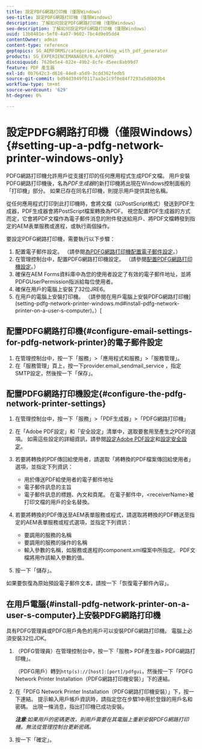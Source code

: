 ```yaml
---
title: 設定PDFG網路打印機（僅限Windows）
seo-title: 設定PDFG網路打印機（僅限Windows）
description: 了解如何設定PDFG網路打印機（僅限Windows）
seo-description: 了解如何設定PDFG網路打印機（僅限Windows）
uuid: 13b8481e-5ef0-4a07-9602-7bc4d9e05dd4
contentOwner: admin
content-type: reference
geptopics: SG_AEMFORMS/categories/working_with_pdf_generator
products: SG_EXPERIENCEMANAGER/6.4/FORMS
discoiquuid: 7620e5e4-022e-49b2-8cfe-d5eec8ab99d7
feature: PDF 產生器
exl-id: 0b7642c3-d616-44e8-a5d9-3cdd362fedb5
source-git-commit: bd94d3949f0117aa3e1c9f0e84f7293a5d6b03b4
workflow-type: tm+mt
source-wordcount: '629'
ht-degree: 0%

---
```


# 設定PDFG網路打印機（僅限Windows）{#setting-up-a-pdfg-network-printer-windows-only}

PDFG網路打印機允許用戶從支援打印的任何應用程式生成PDF文檔。 用戶安裝PDFG網路打印機後，名為&#x200B;*PDF生成器*&#x200B;的新打印機將出現在Windows控制面板的「打印機」部分。 如果已存在同名打印機，則提示用戶提供其他名稱。

從任何應用程式打印到此打印機時，會將文檔（以PostScript格式）發送到PDF生成器，PDF生成器會將PostScript檔案轉換為PDF。 視您配置PDF生成器的方式而定，它會將PDF文檔作為電子郵件消息的附件發送給用戶、將PDF文檔轉發到指定的AEM表單服務或進程，或執行兩個操作。

要設定PDFG網路打印機，需要執行以下步驟：

1. 配置電子郵件設定。 （請參閱[為PDFG網路打印機配置電子郵件設定](setting-pdfg-network-printer-windows.md#configure-email-settings-for-pdfg-network-printer)。）
1. 在管理控制台中，配置PDFG網路打印機設定。 （請參閱[配置PDFG網路打印機設定](setting-pdfg-network-printer-windows.md#configure-the-pdfg-network-printer-settings)。）
1. 確保在AEM Forms資料庫中為您的使用者設定了有效的電子郵件地址，並將PDFGUserPermission指派給每位使用者。<!-- Fix broken link See Setting up and organizing users -->
1. 確保在用戶的電腦上安裝了32位JRE6。
1. 在用戶的電腦上安裝打印機。 （請參閱在用戶電腦上安裝PDFG網路打印機](setting-pdfg-network-printer-windows.md#install-pdfg-network-printer-on-a-user-s-computer)。）[

## 配置PDFG網路打印機{#configure-email-settings-for-pdfg-network-printer}的電子郵件設定

1. 在管理控制台中，按一下「服務」>「應用程式和服務」>「服務管理」。
1. 在「服務管理」頁上，按一下provider.email_sendmail_service ，指定SMTP設定，然後按一下「保存」。

## 配置PDFG網路打印機設定{#configure-the-pdfg-network-printer-settings}

1. 在管理控制台中，按一下「服務」>「PDF生成器」>「PDFG網路打印機」
1. 在「Adobe PDF設定」和「安全設定」清單中，選取要套用至產生之PDF的選項。 如需這些設定的詳細資訊，請參閱[設定Adobe PDF設定](/help/forms/using/admin-help/configuring-pdf-settings.md#configuring-adobe-pdf-settings)和[設定安全設定](/help/forms/using/admin-help/configuring-security-settings.md#configuring-security-settings)。
1. 若要將轉換的PDF傳回給使用者，請選取「將轉換的PDF檔案傳回給使用者」選項，並指定下列資訊：

   * 用於傳送PDF給使用者的電子郵件地址
   * 電子郵件訊息的主旨
   * 電子郵件訊息的標題、內文和頁尾。 在電子郵件中，&lt;receiverName>被打印文檔的用戶的全名替換。

1. 若要將轉換的PDF傳送至AEM表單服務或程式，請選取將轉換的PDF轉送至指定的AEM表單服務或程式選項，並指定下列資訊：

   * 要調用的服務的名稱
   * 要調用的服務的操作的名稱
   * 輸入參數的名稱，如服務或進程的component.xml檔案中所指定。 PDF文檔將用作該輸入參數的值。

1. 按一下「儲存」。

如果要恢復為原始預設電子郵件文本，請按一下「恢復電子郵件內容」。

## 在用戶電腦{#install-pdfg-network-printer-on-a-user-s-computer}上安裝PDFG網路打印機

具有PDFG管理員或PDFG用戶角色的用戶可以安裝PDFG網路打印機。 電腦上必須安裝32位JDK。

1. （PDFG管理員）在管理控制台中，按一下「服務> PDF產生器> PDFG網路打印機」。

   （PDFG用戶）轉到`http(s)://[host]:[port]/pdfgui`，然後按一下「PDFG Network Printer Installation（PDFG網路打印機安裝）」下的連結。

1. 在「PDFG Network Printer Installation（PDFG網路打印機安裝）」下，按一下連結。 提示輸入用戶帳戶資訊時，請指定您在步驟1中用於登錄的用戶名和密碼。 出現一條消息，指出打印機已成功安裝。

   ***注意&#x200B;**:如果用戶的密碼更改，則用戶需要在其電腦上重新安裝PDFG網路打印機。無法從管理控制台更新密碼。*

1. 按一下「確定」。
